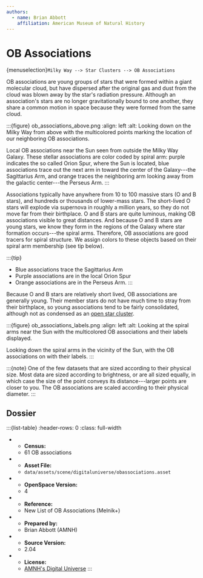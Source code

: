 ```yaml
---
authors:
  - name: Brian Abbott
    affiliation: American Museum of Natural History
---
```



# OB Associations


{menuselection}`Milky Way --> Star Clusters --> OB Associations`


OB associations are young groups of stars that were formed within a giant molecular cloud, but have dispersed after the original gas and dust from the cloud was blown away by the star's radiation pressure. Although an association's stars are no longer gravitationally bound to one another, they share a common motion in space because they were formed from the same cloud.


:::{figure} ob_associations_above.png
:align: left
:alt: Looking down on the Milky Way from above with the multicolored points marking the location of our neighboring OB associations.

Local OB associations near the Sun seen from outside the Milky Way Galaxy. These stellar associations are color coded by spiral arm: purple indicates the so called Orion Spur, where the Sun is located, blue associations trace out the next arm in toward the center of the Galaxy---the Sagittarius Arm, and orange traces the neighboring arm looking away from the galactic center---the Perseus Arm.
:::


Associations typically have anywhere from 10 to 100 massive stars (O and B stars), and hundreds or thousands of lower-mass stars. The short-lived O stars will explode via supernova in roughly a million years, so they do not move far from their birthplace. O and B stars are quite luminous, making OB associations visible to great distances. And because O and B stars are young stars, we know they form in the regions of the Galaxy where star formation occurs---the spiral arms. Therefore, OB associations are good tracers for spiral structure. We assign colors to these objects based on their spiral arm membership (see tip below).

:::{tip}
- Blue associations trace the Sagittarius Arm
- Purple associations are in the local Orion Spur
- Orange associations are in the Perseus Arm.
:::

Because O and B stars are relatively short lived, OB associations are generally young. Their member stars do not have much time to stray from their birthplace, so young associations tend to be fairly consolidated, although not as condensed as an [open star cluster](../open-clusters/index).



:::{figure} ob_associations_labels.png
:align: left
:alt: Looking at the spiral arms near the Sun with the multicolored OB associations and their labels displayed.

Looking down the spiral arms in the vicinity of the Sun, with the OB associations on with their labels.
:::



:::{note}
One of the few datasets that are sized according to their physical size. Most data are sized according to brightness, or are all sized equally, in which case the size of the point conveys its distance---larger points are closer to you. The OB associations are scaled according to their physical diameter.
:::




## Dossier
:::{list-table}
:header-rows: 0
:class: full-width

* - **Census:**
  - 61 OB associations
* - **Asset File:**
  - `data/assets/scene/digitaluniverse/obassociations.asset`
* - **OpenSpace Version:**
  - 4
* - **Reference:**
  - New List of OB Associations (Melnik+)
* - **Prepared by:**
  - Brian Abbott (AMNH)
* - **Source Version:**
  - 2.04
* - **License:**
  - [AMNH's Digital Universe](https://www.amnh.org/research/hayden-planetarium/digital-universe/download/digital-universe-license)
:::